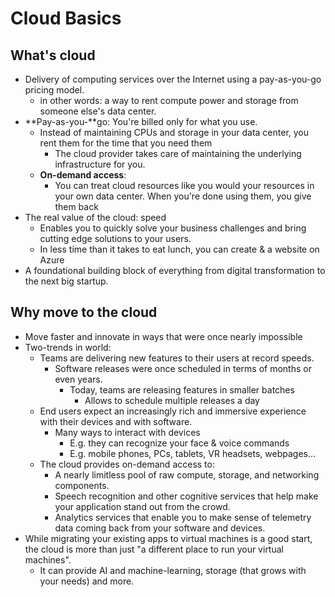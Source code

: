 # Cloud Basics

## What's cloud

- Delivery of computing services over the Internet using a pay-as-you-go pricing model.
  - in other words: a way to rent compute power and storage from someone else's data center.
- **Pay-as-you-**go: You're billed only for what you use.
  - Instead of maintaining CPUs and storage in your data center, you rent them for the time that you need them
    - The cloud provider takes care of maintaining the underlying infrastructure for you.
  - **On-demand access**:
    - You can treat cloud resources like you would your resources in your own data center. When you're done using them, you give them back
- The real value of the cloud: speed
  - Enables you to quickly solve your business challenges and bring cutting edge solutions to your users.
  - In less time than it takes to eat lunch, you can create & a website on Azure
- A foundational building block of everything from digital transformation to the next big startup.

## Why move to the cloud

- Move faster and innovate in ways that were once nearly impossible
- Two-trends in world:
  - Teams are delivering new features to their users at record speeds.
    - Software releases were once scheduled in terms of months or even years.
      - Today, teams are releasing features in smaller batches
        - Allows to schedule multiple releases a day
  - End users expect an increasingly rich and immersive experience with their devices and with software.
    - Many ways to interact with devices
      - E.g. they can recognize your face & voice commands
      - E.g. mobile phones, PCs, tablets, VR headsets, webpages...
  - The cloud provides on-demand access to:
    - A nearly limitless pool of raw compute, storage, and networking components.
    - Speech recognition and other cognitive services that help make your application stand out from the crowd.
    - Analytics services that enable you to make sense of telemetry data coming back from your software and devices.
- While migrating your existing apps to virtual machines is a good start, the cloud is more than just "a different place to run your virtual machines".
  - It can provide AI and machine-learning, storage (that grows with your needs) and more.

